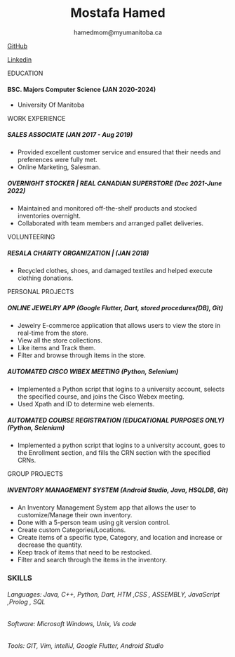# <center>Mostafa Hamed</center>  
<center> hamedmom@myumanitoba.ca </center>

[GitHub](https://github.com/Tellmore01)

[Linkedin](https://www.linkedin.com/in/mostafa-hamed)

EDUCATION    

#### BSC. Majors Computer Science         (JAN 2020-2024)
* University Of Manitoba
  
WORK EXPERIENCE 
 
##### SALES ASSOCIATE     (JAN 2017 - Aug 2019)
*	Provided excellent customer service and ensured that their needs and preferences were fully met.
*	Online Marketing, Salesman.


##### OVERNIGHT STOCKER | REAL CANADIAN SUPERSTORE  (Dec 2021-June 2022)
*	Maintained and monitored off-the-shelf products and stocked inventories overnight.
*	Collaborated with team members and arranged pallet deliveries.




VOLUNTEERING 

##### RESALA CHARITY ORGANIZATION |  (JAN 2018)
* Recycled clothes, shoes, and damaged textiles and helped execute clothing donations.

PERSONAL PROJECTS
##### ONLINE JEWELRY APP (Google Flutter, Dart, stored procedures(DB), Git)

*	Jewelry   E-commerce application that allows users to view the store in real-time from the store.
*	View all the store collections.
*	Like items and Track them.
*	Filter and browse through items in the store.


##### AUTOMATED CISCO WIBEX MEETING (Python, Selenium)

* 	Implemented a Python script that logins to a university account, selects the specified course, and joins the Cisco Webex meeting.
*	Used Xpath and ID to determine web elements.


##### AUTOMATED COURSE REGISTRATION (EDUCATIONAL PURPOSES ONLY) (Python, Selenium)

* 	Implemented a python script that logins to a university account, goes to the Enrollment section, and fills the CRN section with the specified CRNs.


GROUP PROJECTS

##### INVENTORY MANAGEMENT SYSTEM (Android Studio, Java, HSQLDB, Git)

*	An Inventory Management System app that allows the user to customize/Manage their own inventory.
*	Done with a 5-person team using git version control.
*	Create custom Categories/Locations.
*	Create items of a specific type, Category, and location and increase or decrease the quantity.
*	Keep track of items that need to be restocked.
*	Filter and search through the items in the inventory.


### SKILLS

###### Languages: Java, C++,  Python,  Dart, HTM  ,CSS , ASSEMBLY, JavaScript ,Prolog , SQL
###### Software: Microsoft Windows, Unix, Vs code

###### Tools: GIT, Vim,  intelliJ,  Google Flutter, Android Studio

